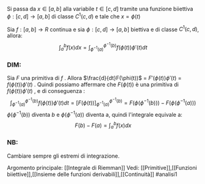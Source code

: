 Si passa da $x\in [a,b]$ alla variabile $t\in[c,d]$ tramite una funzione biiettiva $\phi:[c,d]\to[a,b]$ di classe $C^{1}(c,d)$ e tale che $x = \phi(t)$

Sia $f:[a,b]\to R$ continua e sia $\phi:[c,d]\to[a,b]$ biettiva e di classe $C^{1}(c,d)$, allora:$$\int_{a}^{b}f(x)dx = \int_{\phi^{-1}(a)}^{\phi^{-1}(b) }f(\phi(t))\phi'(t)dt$$
### DIM:
Sia $F$ una primitiva di $f$ .
Allora $\frac{d}{dt}F(\phi(t))$ = $F'(\phi(t))\phi'(t)$ = $f(\phi(t))\phi'(t)$ .
Quindi possiamo affermare che $F(\phi(t))$ è una primitiva di $f(\phi(t))\phi'(t)$ , e di conseguenza :$$\int_{\phi^{-1}(a) }^{\phi^{-1}(b)}f(\phi(t))\phi'(t)dt = [F(\phi(t))]_{\phi^{-1}(a) }^{\phi^{-1}(b) } = F(\phi(\phi^{-1}(b))) - F(\phi(\phi^{-1}(a)))$$
$\phi(\phi^{-1}(b))$ diventa $b$ e $\phi(\phi^{-1}(a))$ diventa a, quindi l'integrale equivale a:$$F(b)-F(a) = \int_{a}^{b}f(x)dx$$

### NB:
Cambiare sempre gli estremi di integrazione.

Argomento principale: [[Integrale di Riemman]]
Vedi: [[Primitive]],[[Funzioni biiettive]],[[Insieme delle funzioni derivabili]],[[Continuità]]
#analisi1 